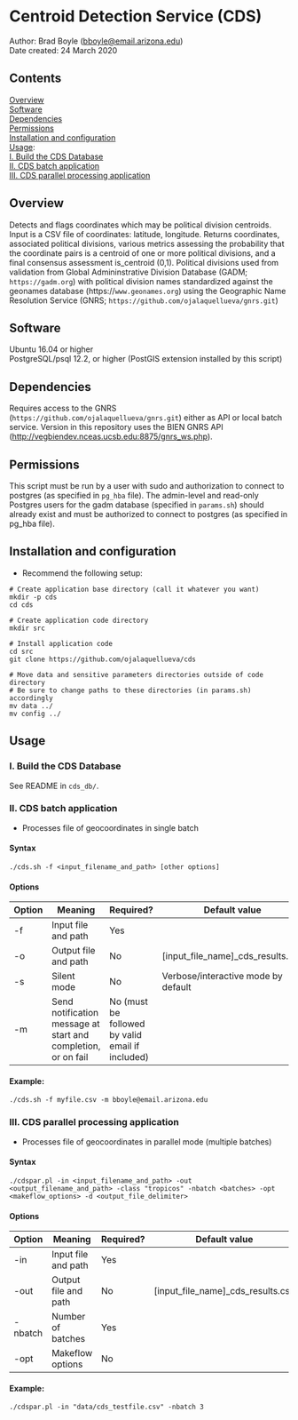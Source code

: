 # Centroid Detection Service (CDS)

Author: Brad Boyle (bboyle@email.arizona.edu)  
Date created: 24 March 2020  


## Contents

[Overview](#overview)  
[Software](#software)  
[Dependencies](#dependencies)  
[Permissions](#permissions)  
[Installation and configuration](#installation-and-configuration)  
[Usage](#usage):  
[I. Build the CDS Database ](#I-build-cds-db)  
[II. CDS batch application](#II-cds-batch)  
[III. CDS parallel processing application](#II-cds-parallel)

<a name="overview"></a>
## Overview

Detects and flags coordinates which may be political division centroids. Input is a CSV file of coordinates: latitude, longitude. Returns coordinates, associated political divisions, various metrics assessing the probability that the coordinate pairs is a centroid of one or more political divisions, and a final consensus assessment is_centroid (0,1). Political divisions used from validation from Global Admininstrative Division Database (GADM; `https://gadm.org`) with political division names standardized against the geonames database (https://`www.geonames.org`) using the Geographic Name Resolution Service (GNRS; `https://github.com/ojalaquellueva/gnrs.git`)

<a name="software"></a>
## Software

Ubuntu 16.04 or higher  
PostgreSQL/psql 12.2, or higher (PostGIS extension installed by this script)

<a name="dependencies"></a>
## Dependencies

Requires access to the GNRS (`https://github.com/ojalaquellueva/gnrs.git`) either as API or local batch service. Version in this repository uses the BIEN GNRS API (http://vegbiendev.nceas.ucsb.edu:8875/gnrs_ws.php).

<a name="permissions"></a>
## Permissions

This script must be run by a user with sudo and authorization to connect to postgres (as specified in `pg_hba` file). The admin-level and read-only Postgres users for the gadm database (specified in `params.sh`) should already exist and must be authorized to connect to postgres (as specified in pg_hba file).

<a name="installation-and-configuration"></a>
## Installation and configuration
* Recommend the following setup:

```
# Create application base directory (call it whatever you want)
mkdir -p cds
cd cds

# Create application code directory
mkdir src

# Install application code
cd src
git clone https://github.com/ojalaquellueva/cds

# Move data and sensitive parameters directories outside of code directory
# Be sure to change paths to these directories (in params.sh) accordingly
mv data ../
mv config ../
```

<a name="usage"></a>
## Usage

<a name="I-build-cds-db"></a>
### I. Build the CDS Database
See README in `cds_db/`.

<a name="II-cds-batch"></a>
### II. CDS batch application
* Processes file of geocoordinates in single batch

#### Syntax

```
./cds.sh -f <input_filename_and_path> [other options]
```

#### Options

Option | Meaning | Required? | Default value | 
------ | ------- | -------  | ---------- | 
-f     | Input file and path | Yes | |
-o     | Output file and path | No | [input\_file\_name]\_cds\_results.csv | 
-s     | Silent mode | No | Verbose/interactive mode by default |
-m     | Send notification message at start and completion, or on fail | No (must be followed by valid email if included) | 

#### Example:

```
./cds.sh -f myfile.csv -m bboyle@email.arizona.edu
```

<a name="II-cds-parallel"></a>
### III. CDS parallel processing application
* Processes file of geocoordinates in parallel mode (multiple batches)

#### Syntax

```
./cdspar.pl -in <input_filename_and_path> -out <output_filename_and_path> -class "tropicos" -nbatch <batches> -opt <makeflow_options> -d <output_file_delimiter>
```

#### Options

Option | Meaning | Required? | Default value | 
------ | ------- | -------  | ---------- | 
-in     | Input file and path | Yes | |
-out     | Output file and path | No | [input\_file\_name]\_cds\_results.csv | 
-nbatch     | Number of batches | Yes |  |
-opt     | Makeflow options | No | 

#### Example:

```
./cdspar.pl -in "data/cds_testfile.csv" -nbatch 3
```
